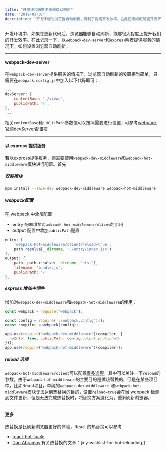 ```yaml
---
title: "开发环境设置浏览器自动刷新"
date: "2019-03-08"
description: "开发环境的浏览器自动刷新，有利于提高开发效率。在此记录如何配置开发环境的浏览器自动刷新"
---
```




开发环境中，如果在更新代码后，浏览器能够自动刷新，能够很大程度上提升我们的开发效率。在此记录一下，以`webpack-dev-server`和`express`两者提供服务的情况下，如何设置浏览器自动刷新。

------



#### webpack-dev-server

在`webpack-dev-server`提供服务的情况下，浏览器自动刷新的设置相当简单，只需要在`webpack.config.js`中加入以下代码即可：

```javascript
...
devServer: {
    contentBase: './views',
    publicPath: '/',
},
...
```

相关`contentBase`和`publicPath`参数值可以按照需要进行设置，可参考[webpack官网devServer配置项](https://webpack.js.org/guides/development/#using-webpack-dev-middleware)

------



#### 以 express 提供服务

若以express提供服务，则需要使用`webpack-dev-middleware`和`webpack-hot-middleware`模块进行配置。首先

##### 安装模块

```bash
npm install --save-dev webpack-dev-middleware webpack-hot-middleware
```

##### webpack配置

在 webpack 中添加配置

- entry 配置增加对`webpack-hot-middleware/client`的引用
- output 配置中增加`publicPath`配置

```javascript
entry: [
    'webpack-hot-middleware/client?reload=true',
    path.resolve(__dirname, './entry/index.jsx')
],
output: {
    path: path.resolve(__dirname, 'dist'),
    filename: 'bundle.js',
    publicPath: '/'
},
```

##### express 增加中间件

增加对`webpack-dev-middleware`和`webpack-hot-middleware`的使用：

```javascript
const webpack = require('webpack');

const config = require('./webpack.config')();
const compiler = webpack(config);

app.use(require("webpack-dev-middleware")(compiler, {
  noInfo: true, publicPath: config.output.publicPath
}));
app.use(require("webpack-hot-middleware")(compiler));
```

##### reload 选项

`webpack-hot-middleware/client`可以配置[很多选项](https://github.com/webpack-contrib/webpack-hot-middleware#config)，其中可以关注一下`reload`的参数。由于`webpack-hot-middleware`的主要目的是做热替换的。但是在某些项目中，比如React项目，单纯的`webpack-dev-middleware `和`webpack-hot-middleware`模块无法达到热替换的目的，设置`reload=true`会在当 webpack 检测到文件更新，但是无法完成热替换时，将替换方案退化为，重新刷新浏览器。

------



#### 更多

热替换是比刷新浏览器更好的体验，React 的热替换可以参考：

- [react-hot-loade](https://github.com/gaearon/react-hot-loader)
- [Dan Abramov](https://mobile.twitter.com/dan_abramov) 有关热替换的文章：[my-wishlist-for-hot-reloading](